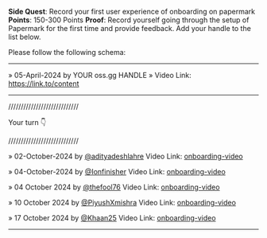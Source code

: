 **Side Quest**: Record your first user experience of onboarding on papermark
**Points**: 150-300 Points
**Proof**: Record yourself going through the setup of Papermark for the first time and provide
feedback. Add your handle to the list below.

Please follow the following schema:

---

» 05-April-2024 by YOUR oss.gg HANDLE » Video Link: https://link.to/content

---

////////////////////////////

Your turn 👇

////////////////////////////

» 02-October-2024 by [@adityadeshlahre](https://oss.gg/adityadeshlahre/) Video Link: [onboarding-video](https://drive.google.com/file/d/1PfPQoZhdgK9srEZpeUqtdpf6w89GRKbi/view)

» 04-October-2024 by [@Ionfinisher](https://oss.gg/Ionfinisher/) Video Link: [onboarding-video](https://www.loom.com/share/3190223108594d6fa10ccfdd9cab6f4e?sid=aabdf87d-12c4-4486-a2b5-c9a6feac6f43)

» 04 October 2024 by [@thefool76](https://oss.gg/thefool76/) Video Link: [onboarding-video](https://drive.google.com/drive/folders/1jcwaaxBxoL9c3sYmoQT3hGcmN6oob_hn?usp=share_link)

» 10 October 2024 by [@PiyushXmishra](https://oss.gg/PiyushXmishra/) Video Link: [onboarding-video](https://youtu.be/X9uQQLdhjeI)

» 17 October 2024 by [@Khaan25](https://oss.gg/Khaan25/) Video Link: [onboarding-video](https://www.youtube.com/watch?v=hnDRu73fuMQ)


---
